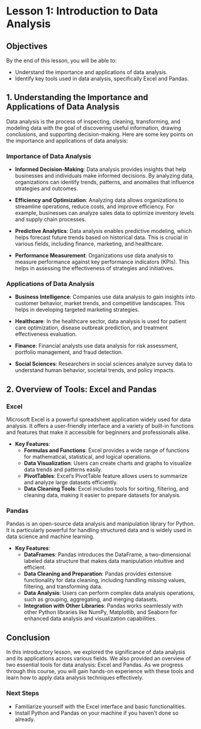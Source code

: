 # Lesson 1: Introduction to Data Analysis

## Objectives
By the end of this lesson, you will be able to:
- Understand the importance and applications of data analysis.
- Identify key tools used in data analysis, specifically Excel and Pandas.

## 1. Understanding the Importance and Applications of Data Analysis

Data analysis is the process of inspecting, cleaning, transforming, and modeling data with the goal of discovering useful information, drawing conclusions, and supporting decision-making. Here are some key points on the importance and applications of data analysis:

### Importance of Data Analysis
- **Informed Decision-Making**: Data analysis provides insights that help businesses and individuals make informed decisions. By analyzing data, organizations can identify trends, patterns, and anomalies that influence strategies and outcomes.
  
- **Efficiency and Optimization**: Analyzing data allows organizations to streamline operations, reduce costs, and improve efficiency. For example, businesses can analyze sales data to optimize inventory levels and supply chain processes.

- **Predictive Analytics**: Data analysis enables predictive modeling, which helps forecast future trends based on historical data. This is crucial in various fields, including finance, marketing, and healthcare.

- **Performance Measurement**: Organizations use data analysis to measure performance against key performance indicators (KPIs). This helps in assessing the effectiveness of strategies and initiatives.

### Applications of Data Analysis
- **Business Intelligence**: Companies use data analysis to gain insights into customer behavior, market trends, and competitive landscapes. This helps in developing targeted marketing strategies.

- **Healthcare**: In the healthcare sector, data analysis is used for patient care optimization, disease outbreak prediction, and treatment effectiveness evaluation.

- **Finance**: Financial analysts use data analysis for risk assessment, portfolio management, and fraud detection.

- **Social Sciences**: Researchers in social sciences analyze survey data to understand human behavior, societal trends, and policy impacts.

## 2. Overview of Tools: Excel and Pandas

### Excel
Microsoft Excel is a powerful spreadsheet application widely used for data analysis. It offers a user-friendly interface and a variety of built-in functions and features that make it accessible for beginners and professionals alike.

- **Key Features**:
  - **Formulas and Functions**: Excel provides a wide range of functions for mathematical, statistical, and logical operations.
  - **Data Visualization**: Users can create charts and graphs to visualize data trends and patterns easily.
  - **PivotTables**: Excel’s PivotTable feature allows users to summarize and analyze large datasets efficiently.
  - **Data Cleaning Tools**: Excel includes tools for sorting, filtering, and cleaning data, making it easier to prepare datasets for analysis.

### Pandas
Pandas is an open-source data analysis and manipulation library for Python. It is particularly powerful for handling structured data and is widely used in data science and machine learning.

- **Key Features**:
  - **DataFrames**: Pandas introduces the DataFrame, a two-dimensional labeled data structure that makes data manipulation intuitive and efficient.
  - **Data Cleaning and Preparation**: Pandas provides extensive functionality for data cleaning, including handling missing values, filtering, and transforming data.
  - **Data Analysis**: Users can perform complex data analysis operations, such as grouping, aggregating, and merging datasets.
  - **Integration with Other Libraries**: Pandas works seamlessly with other Python libraries like NumPy, Matplotlib, and Seaborn for enhanced data analysis and visualization capabilities.

## Conclusion

In this introductory lesson, we explored the significance of data analysis and its applications across various fields. We also provided an overview of two essential tools for data analysis: Excel and Pandas. As we progress through this course, you will gain hands-on experience with these tools and learn how to apply data analysis techniques effectively.

### Next Steps
- Familiarize yourself with the Excel interface and basic functionalities.
- Install Python and Pandas on your machine if you haven't done so already. 
